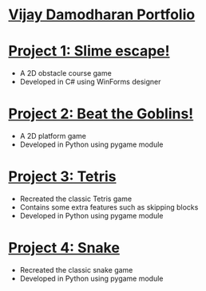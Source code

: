 # [Vijay Damodharan Portfolio](https://github.com/Vijay1818)
#
# [Project 1: Slime escape!](https://github.com/Vijay1818/Slime-escape)
- A 2D obstacle course game
- Developed in C# using WinForms designer

# [Project 2: Beat the Goblins!](https://github.com/Vijay1818/Beat-the-Goblins)
- A 2D platform game
- Developed in Python using pygame module

# [Project 3: Tetris](https://github.com/Vijay1818/Tetris)
- Recreated the classic Tetris game 
- Contains some extra features such as skipping blocks
- Developed in Python using pygame module

# [Project 4: Snake](https://github.com/Vijay1818/Snake)
- Recreated the classic snake game 
- Developed in Python using pygame module
